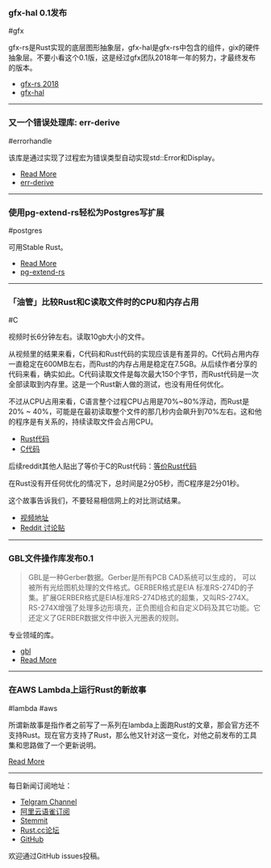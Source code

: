 ###  gfx-hal 0.1发布

#gfx

gfx-rs是Rust实现的底层图形抽象层，gfx-hal是gfx-rs中包含的组件，gix的硬件抽象层。不要小看这个0.1版，这是经过gfx团队2018年一年的努力，才最终发布的版本。

- [gfx-rs 2018](https://gfx-rs.github.io/2018/12/27/this-year.html)
- [gfx-hal](https://crates.io/crates/gfx-hal)

---

### 又一个错误处理库: err-derive

#errorhandle

该库是通过实现了过程宏为错误类型自动实现std::Error和Display。

- [Read More](https://users.rust-lang.org/t/announcing-err-derive-yet-another-error-handling-library/23594)
- [err-derive](https://gitlab.com/torkleyy/err-derive)

---

### 使用pg-extend-rs轻松为Postgres写扩展

#postgres

可用Stable Rust。

- [Read More](https://bluejekyll.github.io/blog/rust/2018/12/27/announcing-pg-extend.html)
- [pg-extend-rs](https://github.com/bluejekyll/pg-extend-rs)

---

### 「油管」比较Rust和C读取文件时的CPU和内存占用

#C 

视频时长6分钟左右。读取10gb大小的文件。

从视频里的结果来看，C代码和Rust代码的实现应该是有差异的。C代码占用内存一直稳定在600MB左右，而Rust的内存占用是稳定在7.5GB。从后续作者分享的代码来看，确实如此。C代码读取文件是每次最大150个字节，而Rust代码是一次全部读取到内存里。这是一个Rust新人做的测试，也没有用任何优化。

不过从CPU占用来看，C语言整个过程CPU占用是70%~80%浮动，而Rust是20% ~ 40%，可能是在最初读取整个文件的那几秒内会飙升到70%左右。这和他的程序是有关系的，持续读取文件会占用CPU。

- [Rust代码](https://gist.github.com/mraza007/149cf08ffd0356021c1574c920b8d511)
- [C代码](https://gist.github.com/mraza007/ee00e54d2f6703544cef74abbd7141a4)

后续reddit其他人贴出了等价于C的Rust代码：[等价Rust代码](https://gist.github.com/jjwest/c59d7d8889f25fcac22a09b7c5a7b4ec)

在Rust没有开任何优化的情况下，总时间是2分05秒，而C程序是2分01秒。

这个故事告诉我们，不要轻易相信网上的对比测试结果。

- [视频地址](https://www.youtube.com/watch?v=qvy91WSZm18&feature=youtu.be)
- [Reddit 讨论贴](https://www.reddit.com/r/rust/comments/aa27ig/file_read_in_rust_and_c_while_comparing_cpu_and/)

---

### GBL文件操作库发布0.1

> GBL是一种Gerber数据。Gerber是所有PCB CAD系统可以生成的， 可以被所有光绘图机处理的文件格式。GERBER格式是EIA 标准RS-274D的子集。扩展GERBER格式是EIA标准RS-274D格式的超集，又叫RS-274X。RS-274X增强了处理多边形填充，正负图组合和自定义D码及其它功能。它还定义了GERBER数据文件中嵌入光圈表的规则。

专业领域的库。

- [gbl](https://github.com/1aim/gbl)
- [Read More](https://blog.1aim.com/post/gbl-release/)

---

### 在AWS Lambda上运行Rust的新故事

#lambda #aws

所谓新故事是指作者之前写了一系列在lambda上面跑Rust的文章，那会官方还不支持Rust。现在官方支持了Rust，那么他又针对这一变化，对他之前发布的工具集和思路做了一个更新说明。

[Read More](https://medium.com/@softprops/serverless-rust-revisited-f2c79f4039bb)

---

每日新闻订阅地址：

- [Telgram Channel](https://t.me/rust_daily_news )
- [阿里云语雀订阅](https://www.yuque.com/chaosbot/rustnews)
- [Stemmit](https://steemit.com/@blackanger)
- [Rust.cc论坛](https://rust.cc)
- [GitHub](https://github.com/RustStudy/rust_daily_news)

欢迎通过GitHub issues投稿。